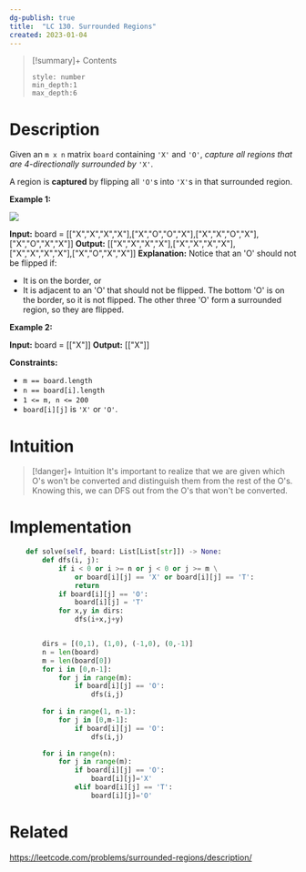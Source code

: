 ```yaml
---
dg-publish: true
title:  "LC 130. Surrounded Regions"
created: 2023-01-04
---
```


>[!summary]+ Contents
>```toc
>style: number
>min_depth:1
>max_depth:6
>```

# Description
Given an `m x n` matrix `board` containing `'X'` and `'O'`, _capture all regions that are 4-directionally surrounded by_ `'X'`.

A region is **captured** by flipping all `'O'`s into `'X'`s in that surrounded region.

**Example 1:**

![](https://assets.leetcode.com/uploads/2021/02/19/xogrid.jpg)

**Input:** board = [["X","X","X","X"],["X","O","O","X"],["X","X","O","X"],["X","O","X","X"]]
**Output:** [["X","X","X","X"],["X","X","X","X"],["X","X","X","X"],["X","O","X","X"]]
**Explanation:** Notice that an 'O' should not be flipped if:
- It is on the border, or
- It is adjacent to an 'O' that should not be flipped.
The bottom 'O' is on the border, so it is not flipped.
The other three 'O' form a surrounded region, so they are flipped.

**Example 2:**

**Input:** board = [["X"]]
**Output:** [["X"]]

**Constraints:**

-   `m == board.length`
-   `n == board[i].length`
-   `1 <= m, n <= 200`
-   `board[i][j]` is `'X'` or `'O'`.

# Intuition

>[!danger]+ Intuition
>It's important to realize that we are given which O's won't be converted and distinguish them from the rest of the O's. Knowing this, we can DFS out from the O's that won't be converted.

# Implementation
```python
    def solve(self, board: List[List[str]]) -> None:
        def dfs(i, j):
            if i < 0 or i >= n or j < 0 or j >= m \
                or board[i][j] == 'X' or board[i][j] == 'T':
                return
            if board[i][j] == 'O':
                board[i][j] = 'T'
            for x,y in dirs:
                dfs(i+x,j+y)


        dirs = [(0,1), (1,0), (-1,0), (0,-1)]
        n = len(board)
        m = len(board[0])
        for i in [0,n-1]:
            for j in range(m):
                if board[i][j] == 'O':
                    dfs(i,j)
        
        for i in range(1, n-1):
            for j in [0,m-1]:
                if board[i][j] == 'O':
                    dfs(i,j)

        for i in range(n):
            for j in range(m):
                if board[i][j] == 'O':
                    board[i][j]='X'
                elif board[i][j] == 'T':
                    board[i][j]='O'
```

# Related
https://leetcode.com/problems/surrounded-regions/description/